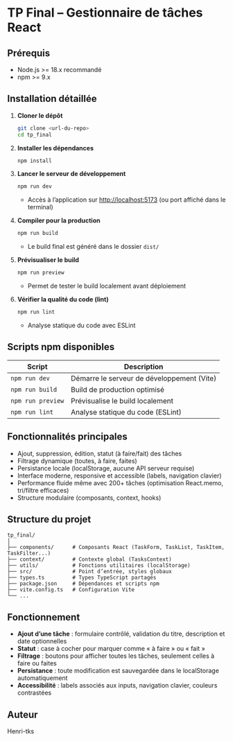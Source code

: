 

# TP Final – Gestionnaire de tâches React

## Prérequis

- Node.js >= 18.x recommandé
- npm >= 9.x

## Installation détaillée

1. **Cloner le dépôt**
	```bash
	git clone <url-du-repo>
	cd tp_final
	```

2. **Installer les dépendances**
	```bash
	npm install
	```

3. **Lancer le serveur de développement**
	```bash
	npm run dev
	```
	- Accès à l’application sur [http://localhost:5173](http://localhost:5173) (ou port affiché dans le terminal)

4. **Compiler pour la production**
	```bash
	npm run build
	```
	- Le build final est généré dans le dossier `dist/`

5. **Prévisualiser le build**
	```bash
	npm run preview
	```
	- Permet de tester le build localement avant déploiement

6. **Vérifier la qualité du code (lint)**
	```bash
	npm run lint
	```
	- Analyse statique du code avec ESLint

## Scripts npm disponibles

| Script         | Description                                      |
| -------------- | ------------------------------------------------ |
| `npm run dev`  | Démarre le serveur de développement (Vite)       |
| `npm run build`| Build de production optimisé                     |
| `npm run preview` | Prévisualise le build localement              |
| `npm run lint` | Analyse statique du code (ESLint)                |

## Fonctionnalités principales

- Ajout, suppression, édition, statut (à faire/fait) des tâches
- Filtrage dynamique (toutes, à faire, faites)
- Persistance locale (localStorage, aucune API serveur requise)
- Interface moderne, responsive et accessible (labels, navigation clavier)
- Performance fluide même avec 200+ tâches (optimisation React.memo, tri/filtre efficaces)
- Structure modulaire (composants, context, hooks)

## Structure du projet

```
tp_final/
│
├── components/      # Composants React (TaskForm, TaskList, TaskItem, TaskFilter...)
├── context/         # Contexte global (TasksContext)
├── utils/           # Fonctions utilitaires (localStorage)
├── src/             # Point d’entrée, styles globaux
├── types.ts         # Types TypeScript partagés
├── package.json     # Dépendances et scripts npm
├── vite.config.ts   # Configuration Vite
└── ...
```

## Fonctionnement

- **Ajout d’une tâche** : formulaire contrôlé, validation du titre, description et date optionnelles
- **Statut** : case à cocher pour marquer comme « à faire » ou « fait »
- **Filtrage** : boutons pour afficher toutes les tâches, seulement celles à faire ou faites
- **Persistance** : toute modification est sauvegardée dans le localStorage automatiquement
- **Accessibilité** : labels associés aux inputs, navigation clavier, couleurs contrastées

## Auteur

Henri-tks
